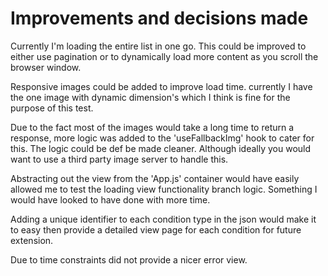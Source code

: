 # Improvements and decisions made

Currently I'm loading the entire list in one go. This could be improved to either use pagination or to dynamically
load more content as you scroll the browser window.

Responsive images could be added to improve load time. currently I have the one image with dynamic dimension's which I think is fine for the purpose of this test.

Due to the fact most of the images would take a long time to return a response, more logic was added to the 'useFallbackImg' hook to cater for this. The logic could be def be made cleaner. Although ideally you would want to use a third party image
server to handle this.

Abstracting out the view from the 'App.js' container would have easily
allowed me to test the loading view functionality branch logic. Something I would have looked to have done with more time.

Adding a unique identifier to each condition type in the json would make it to easy then provide a detailed view page
for each condition for future extension.

Due to time constraints did not provide a nicer error view.
